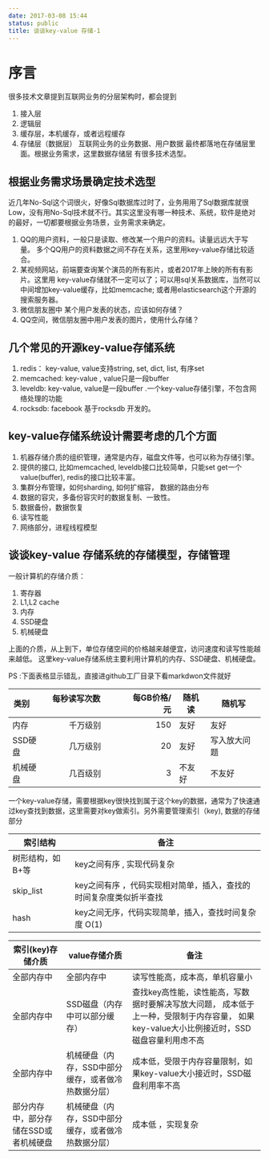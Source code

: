 ```yaml
---
date: 2017-03-08 15:44
status: public
title: 谈谈key-value 存储-1
---
```


# 序言
很多技术文章提到互联网业务的分层架构时，都会提到 
1. 接入层
2. 逻辑层
3. 缓存层，本机缓存，或者远程缓存
4. 存储层（数据层）
互联网业务的业务数据、用户数据 最终都落地在存储层里面。根据业务需求，这里数据存储层 有很多技术选型。

## 根据业务需求场景确定技术选型
近几年No-Sql这个词很火，好像Sql数据库过时了，业务用用了Sql数据库就很Low，没有用No-Sql技术就不行。其实这里没有哪一种技术、系统，软件是绝对的最好，一切都要根据业务场景，业务需求来确定。
1. QQ的用户资料，一般只是读取、修改某一个用户的资料。读量远远大于写量。 多个QQ用户的资料数据之间不存在关系，这里用key-value存储比较适合。
2. 某视频网站，前端要查询某个演员的所有影片，或者2017年上映的所有有影片。这里用 key-value存储就不一定可以了；可以用sql关系数据库，当然可以中间增加key-value缓存，比如memcache; 或者用elasticsearch这个开源的搜索服务器。
3. 微信朋友圈中 某个用户发表的状态，应该如何存储？
4. QQ空间，微信朋友圈中用户发表的图片，使用什么存储？

## 几个常见的开源key-value存储系统
1. redis： 
key-value, value支持string, set, dict, list,  有序set
2. memcached:
key-value , value只是一段buffer
3. leveldb:
key-value, value是一段buffer .一个key-value存储引擎，不包含网络处理的功能
4. rocksdb:
facebook 基于rocksdb 开发的。

## key-value存储系统设计需要考虑的几个方面
1. 机器存储介质的组织管理，通常是内存，磁盘文件等，也可以称为存储引擎。
2. 提供的接口, 比如memcached, leveldb接口比较简单，只能set get一个value(buffer), redis的接口比较丰富。
3. 集群分布管理，如何sharding, 如何扩缩容， 数据的路由分布
4. 数据的容灾，多备份容灾时的数据复制、一致性。
5. 数据备份，数据恢复
6. 读写性能
7. 网络部分，进程线程模型

## 谈谈key-value 存储系统的存储模型，存储管理
一般计算机的存储介质：
1. 寄存器
2. L1,L2 cache
3. 内存 
4. SSD硬盘
5. 机械硬盘 

上面的介质，从上到下，单位存储空间的价格越来越便宜，访问速度和读写性能越来越低。
这里key-value存储系统主要利用计算机的内存、SSD硬盘、机械硬盘。

PS :下面表格显示错乱，直接进github工厂目录下看markdwon文件就好


| 类别        | 每秒读写次数           | 每GB价格/元  |随机读  |随机写  |
| --------- |:---------------------:| ---------------:| ------- | ------- |
| 内存       | 千万级别                  |  150                 |  友好   | 友好    |
| SSD硬盘| 几万级别                  |  20                   |  友好   | 写入放大问题|
|机械硬盘|  几百级别                  |  3                     |不友好| 不友好  |  


一个key-value存储，需要根据key很快找到属于这个key的数据，通常为了快速通过key查找到数据，这里需要对key做索引。另外需要管理索引（key), 数据的存储部分


| 索引结构              |   备注      |
| ------------------ | ---------------- |
| 树形结构，如B+等 | key之间有序 , 实现代码复杂|
| skip_list         |  key之间有序 ，代码实现相对简单，插入，查找的时间复杂度类似折半查找|   |
| hash              |  key之间无序，代码实现简单，插入，查找时间复杂度 O(1) |


|索引(key)存储介质 |  value存储介质   |      备注           |
| ------------------- | ----------------- | --------------- |
| 全部内存中           |  全部内存中         |   读写性能高，成本高，单机容量小                     |
| 全部内存中           |  SSD磁盘（内存中可以部分缓存）| 查找key高性能，读性能高，写数据时要解决写放大问题， 成本低于上一种，受限制于内存容量， 如果key-value大小比例接近时，SSD磁盘容量利用虑不高|
|全部内存中           |  机械硬盘（内存，SSD中部分缓存，或者做冷热数据分层） | 成本低，受限于内存容量限制，如果key-value大小接近时，SSD磁盘利用率不高|
|部分内存中，部分存储在SSD或者机械硬盘| 机械硬盘（内存，SSD中部分缓存，或者做冷热数据分层） | 成本低 ，实现复杂 |

